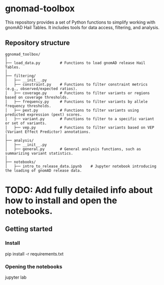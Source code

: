 # gnomad-toolbox
This repository provides a set of Python functions to simplify working with gnomAD Hail Tables. It includes tools for data access, filtering, and analysis.

## Repository structure
```
ggnomad_toolbox/
│
├── load_data.py         # Functions to load gnomAD release Hail Tables.
│
├── filtering/
│   ├── __init__.py
│   ├── constraint.py    # Functions to filter constraint metrics (e.g., observed/expected ratios).
│   ├── coverage.py      # Functions to filter variants or regions based on coverage thresholds.
│   ├── frequency.py     # Functions to filter variants by allele frequency thresholds.
│   ├── pext.py          # Functions to filter variants using predicted expression (pext) scores.
|   ├── variant.py       # Functions to filter to a specific variant or set of variants.
│   ├── vep.py           # Functions to filter variants based on VEP (Variant Effect Predictor) annotations.
│
├── analysis/
│   ├── __init__.py
│   ├── general.py       # General analysis functions, such as summarizing variant statistics.
│
├── notebooks/
│   ├── intro_to_release_data.ipynb    # Jupyter notebook introducing the loading of gnomAD release data.
```

# TODO: Add fully detailed info about how to install and open the notebooks.
## Getting started
### Install
pip install -r requirements.txt

### Opening the notebooks
jupyter lab
